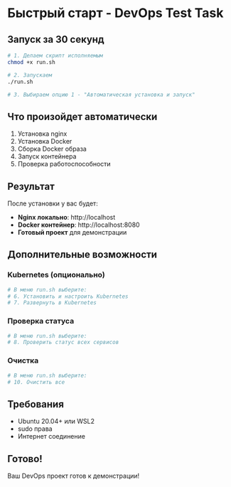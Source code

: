 # Быстрый старт - DevOps Test Task

## Запуск за 30 секунд

```bash
# 1. Делаем скрипт исполняемым
chmod +x run.sh

# 2. Запускаем
./run.sh

# 3. Выбираем опцию 1 - "Автоматическая установка и запуск"
```

## Что произойдет автоматически

1. Установка nginx
2. Установка Docker
3. Сборка Docker образа
4. Запуск контейнера
5. Проверка работоспособности

## Результат

После установки у вас будет:
- **Nginx локально**: http://localhost
- **Docker контейнер**: http://localhost:8080
- **Готовый проект** для демонстрации

## Дополнительные возможности

### Kubernetes (опционально)
```bash
# В меню run.sh выберите:
# 6. Установить и настроить Kubernetes
# 7. Развернуть в Kubernetes
```

### Проверка статуса
```bash
# В меню run.sh выберите:
# 8. Проверить статус всех сервисов
```

### Очистка
```bash
# В меню run.sh выберите:
# 10. Очистить все
```

## Требования

- Ubuntu 20.04+ или WSL2
- sudo права
- Интернет соединение

## Готово!

Ваш DevOps проект готов к демонстрации! 